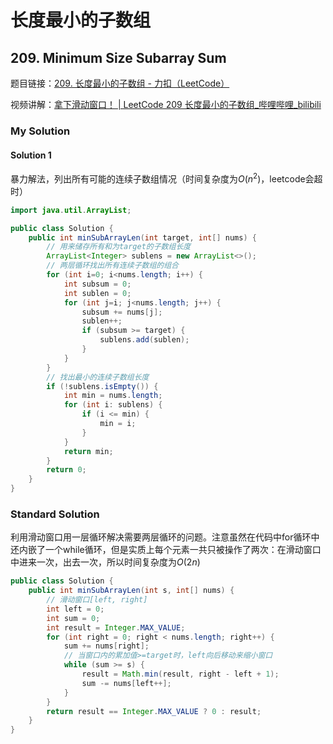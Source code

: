 # 长度最小的子数组

## 209. Minimum Size Subarray Sum

题目链接：[209. 长度最小的子数组 - 力扣（LeetCode）](https://leetcode.cn/problems/minimum-size-subarray-sum/)

视频讲解：[拿下滑动窗口！ | LeetCode 209 长度最小的子数组_哔哩哔哩_bilibili](https://www.bilibili.com/video/BV1tZ4y1q7XE/)

### My Solution

#### Solution 1

暴力解法，列出所有可能的连续子数组情况（时间复杂度为$O(n^2)$，leetcode会超时）

```java
import java.util.ArrayList;

public class Solution {
    public int minSubArrayLen(int target, int[] nums) {
        // 用来储存所有和为target的子数组长度
        ArrayList<Integer> sublens = new ArrayList<>();
        // 两层循环找出所有连续子数组的组合
        for (int i=0; i<nums.length; i++) {
            int subsum = 0;
            int sublen = 0;
            for (int j=i; j<nums.length; j++) {
                subsum += nums[j];
                sublen++;
                if (subsum >= target) {
                    sublens.add(sublen);
                }
            }
        }
        // 找出最小的连续子数组长度
        if (!sublens.isEmpty()) {
            int min = nums.length;
            for (int i: sublens) {
                if (i <= min) {
                    min = i;
                }
            }
            return min;
        }
        return 0;
    }
}
```

### Standard Solution

利用滑动窗口用一层循环解决需要两层循环的问题。注意虽然在代码中for循环中还内嵌了一个while循环，但是实质上每个元素一共只被操作了两次：在滑动窗口中进来一次，出去一次，所以时间复杂度为$O(2n)$

```java
public class Solution {
    public int minSubArrayLen(int s, int[] nums) {
        // 滑动窗口[left, right]
        int left = 0;
        int sum = 0;
        int result = Integer.MAX_VALUE;
        for (int right = 0; right < nums.length; right++) {
            sum += nums[right];
            // 当窗口内的累加值>=target时，left向后移动来缩小窗口
            while (sum >= s) {
                result = Math.min(result, right - left + 1);
                sum -= nums[left++];
            }
        }
        return result == Integer.MAX_VALUE ? 0 : result;
    }
}
```

